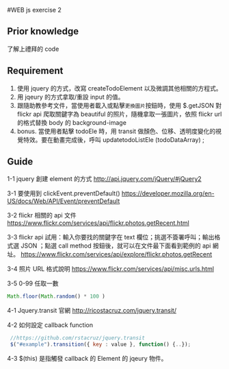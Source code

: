 #WEB js exercise 2

## Prior knowledge
了解上禮拜的 code

## Requirement
1. 使用 jquery 的方式，改寫 createTodoElement 以及微調其他相關的方程式。
2. 用 jqeury 的方式拿取/重設 input 的值。
3. 跟隨助教參考文件，當使用者載入或點擊`更換圖片`按鈕時，使用 $.getJSON 對 flickr api 爬取關鍵字為 beautiful 的照片，隨機拿取一張圖片，依照 flickr url 的格式替換 body 的 background-image
4. bonus. 當使用者點擊 todoEle 時，用 transit 做顏色、位移、透明度變化的視覺特效。要在動畫完成後，呼叫 updatetodoListEle (todoDataArray) ;



## Guide
1-1 jquery 創建 element 的方式 http://api.jquery.com/jQuery/#jQuery2

3-1 要使用到 clickEvent.preventDefault()
https://developer.mozilla.org/en-US/docs/Web/API/Event/preventDefault

3-2 flickr 相關的 api 文件
 https://www.flickr.com/services/api/flickr.photos.getRecent.html

3-3 flickr api 試用：輸入你要找的關鍵字在 text 欄位；挑選不簽署呼叫；輸出格式選 JSON ；點選 call method 按鈕後，就可以在文件最下面看到範例的 api 網址。
 https://www.flickr.com/services/api/explore/flickr.photos.getRecent

3-4 照片 URL 格式說明
 https://www.flickr.com/services/api/misc.urls.html

3-5 0-99 任取一數
```javascript
Math.floor(Math.random() * 100 )
```

4-1 Jquery.transit 官網
http://ricostacruz.com/jquery.transit/

4-2 如何設定 callback function
```javascript
 //https://github.com/rstacruz/jquery.transit
 $("#example").transition({ key : value }, function() {..});
```

4-3 $(this) 是指觸發 callback 的 Element 的 jqeury 物件。
